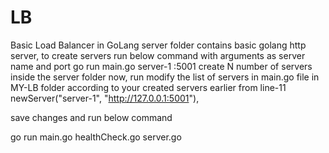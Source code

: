 # LB
Basic Load Balancer in GoLang 
server folder contains basic golang http server, to create servers run below command with arguments as server name and port
go run main.go server-1 :5001
create N number of servers inside the server folder
now, run modify the list of servers in main.go file in MY-LB folder according to your created servers earlier from line-11
newServer("server-1", "http://127.0.0.1:5001"),

save changes and run below command

go run main.go healthCheck.go server.go
